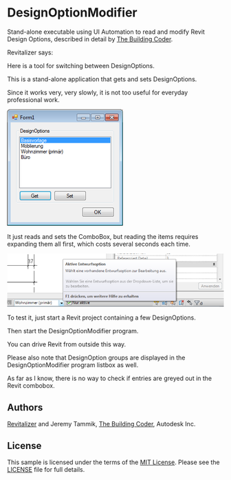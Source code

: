 # DesignOptionModifier
Stand-alone executable using UI Automation to read and modify Revit Design Options, described in detail by
[The Building Coder](http://thebuildingcoder.typepad.com).

Revitalizer says:

Here is a tool for switching between DesignOptions.

This is a stand-alone application that gets and sets DesignOptions.

Since it works very, very slowly, it is not too useful for everyday professional work.

![Image](img/DesignOptionModifier_main_form.png)

It just reads and sets the ComboBox, but reading the items requires expanding them all first, which costs several seconds each time.

![Image](img/DesignOptionModifier_revit.png)

To test it, just start a Revit project containing a few DesignOptions.

Then start the DesignOptionModifier program.

You can drive Revit from outside this way.

Please also note that DesignOption groups are displayed in the DesignOptionModifier program listbox as well.

As far as I know, there is no way to check if entries are greyed out in the Revit combobox.


## Authors

[Revitalizer](http://www.acadgraph.de) and Jeremy Tammik, [The Building Coder](http://thebuildingcoder.typepad.com), Autodesk Inc.


## License

This sample is licensed under the terms of the [MIT License](http://opensource.org/licenses/MIT). Please see the [LICENSE](LICENSE) file for full details.
